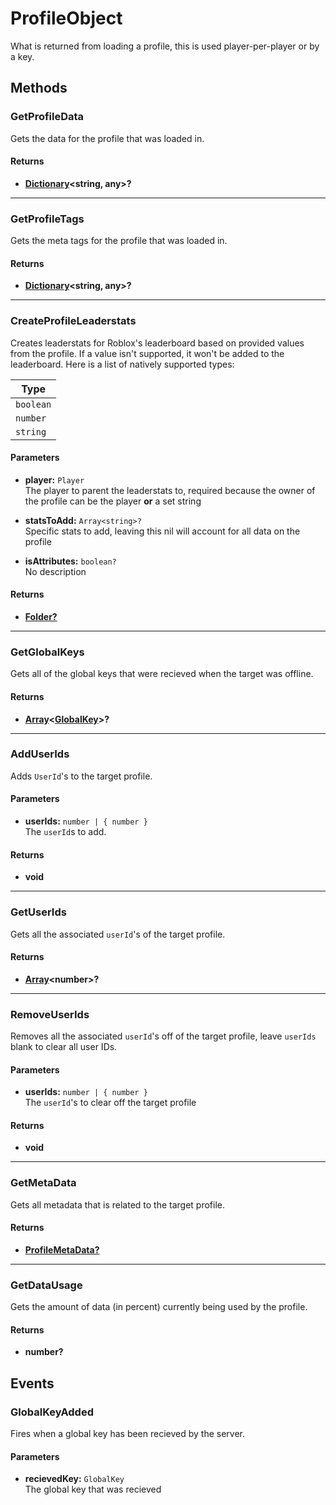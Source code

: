# ProfileObject <Badge type="danger" text="server" />

What is returned from loading a profile, this is used player-per-player or by a key.

## Methods

### GetProfileData

Gets the data for the profile that was loaded in.

#### Returns

* **[Dictionary](/api/engine/types#dictionary)<string, any>?**

---

### GetProfileTags

Gets the meta tags for the profile that was loaded in.

#### Returns

* **[Dictionary](/api/engine/types#dictionary)<string, any>?**

---

### CreateProfileLeaderstats

Creates leaderstats for Roblox's leaderboard based on provided values from the profile. If a value isn't supported, it won't be added to the leaderboard. Here is a list of natively supported types:

|Type|
|-|
|`boolean`|
|`number`|
|`string`|

#### Parameters

* **player:** `Player`\
The player to parent the leaderstats to, required because the owner of the profile can be the player **or** a set string

* **statsToAdd:** `Array<string>?`\
Specific stats to add, leaving this nil will account for all data on the profile

* **isAttributes:** `boolean?`\
No description

#### Returns

* **[Folder?](https://create.roblox.com/docs/reference/engine/classes/Folder)**

---

### GetGlobalKeys

Gets all of the global keys that were recieved when the target was offline.

#### Returns

* **[Array](/api/engine/types#array)\<[GlobalKey](/api/libraries/data/easyprofile#globalkey)\>?**

---

### AddUserIds

Adds `UserId`'s to the target profile.

#### Parameters

* **userIds:** `number | { number }`\
The `userId`s to add.

#### Returns

* **void**

---

### GetUserIds

Gets all the associated `userId`'s of the target profile.

#### Returns

* **[Array](/api/engine/types#array)\<number\>?**

---

### RemoveUserIds

Removes all the associated `userId`'s off of the target profile, leave `userIds` blank to clear all user IDs.

#### Parameters

* **userIds:** `number | { number }`\
The `userId`'s to clear off the target profile

#### Returns

* **void**

---

### GetMetaData

Gets all metadata that is related to the target profile.

#### Returns

* **[ProfileMetaData?](/api/libraries/data/easyprofile#profilemetadata)**

---

### GetDataUsage

Gets the amount of data (in percent) currently being used by the profile.

#### Returns

* **number?**

## Events

### GlobalKeyAdded

Fires when a global key has been recieved by the server.

#### Parameters

* **recievedKey:** `GlobalKey`\
The global key that was recieved